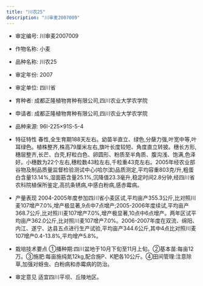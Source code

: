 ```yaml
---
title: "川农25"
description: "川审麦2007009"
---
```

* 审定编号:  川审麦2007009

*  作物名称:  小麦

*  品种名称:  川农25

*  审定年份:  2007

*  审定单位:  四川省

* 育种者:  成都正隆植物育种有限公司,四川农业大学农学院

*  申请者:  成都正隆植物育种有限公司,四川农业大学农学院

*  品种来源:  96I-225×91S-5-4

*  特征特性
春性,全生育期188天左右。幼苗半直立、绿色,分蘖力强,叶宽中等,叶耳绿色。植株整齐,株高79厘米左右,旗叶长度较短、角度直立转披。穗长方形,穗层整齐,长芒、白壳,籽粒白色、卵圆形、粉质至半角质、腹沟浅、饱满,色泽好。小穗数为22个左右,穗粒数43粒左右,千粒重43克左右。2005年经农业部谷物及制品质量监督检验测试中心(哈尔滨)品质测定,平均容重803克/升,粗蛋白含量13.14%,湿面筋含量25.1%,沉降值23.3毫升,稳定时间2.8分钟,经四川省农科院植保所鉴定,高抗条锈病,中感白粉病,感赤霉病。

*  产量表现
2004-2005年度参加四川省小麦区试,平均亩产355.3公斤,比对照川麦107增产7.0%,增产极显著,9点中7点增产;2005-2006年度续试,平均亩产368.7公斤,比对照川麦107增产7.0%,增产极显著,10点中6点增产。两年区试平均亩产362.0公斤,比对照川麦107增产7.0%。2006-2007年度在双流、绵阳、内江、遂宁、达县五点进行生产试验,平均亩产344.6公斤,其中4点比对照川麦107增产0.4-13.8%,平均增产5.8%。

*  栽培技术要点
①播种期:四川盆地于10月下旬至11月上旬。②基本苗:每亩12万。③施肥:每亩施纯氮12kg,配合施P、K肥各10公斤。④田间管理:注意除草,加强对蚜虫、白粉病和赤霉病的防治。

*  审定意见
适宜四川平坝、丘陵地区。
